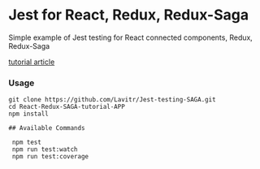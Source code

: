 # Jest for React, Redux, Redux-Saga

Simple example of Jest testing for React connected components, Redux, Redux-Saga

  [tutorial article](https://medium.com/@lavitr01051977/jest-test-example-8a434db44e33)


### Usage

```
git clone https://github.com/Lavitr/Jest-testing-SAGA.git
cd React-Redux-SAGA-tutorial-APP
npm install

## Available Commands

 npm test
 npm run test:watch
 npm run test:coverage   

